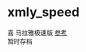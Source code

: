 # xmly_speed
喜 马拉雅极速版
[参考](https://github.com/Zero-S1/xmly_speed/blob/master/xmly_speed.md)      
暂时存档
